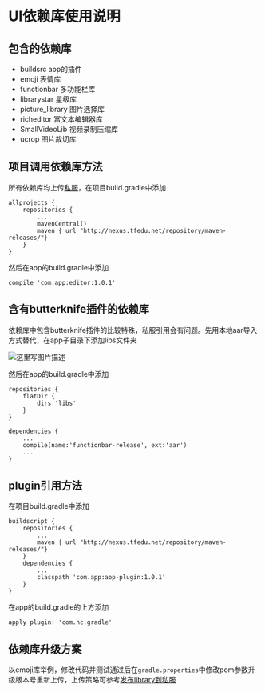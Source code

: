# UI依赖库使用说明

## 包含的依赖库

* buildsrc  aop的插件
* emoji  表情库
* functionbar  多功能栏库
* librarystar 星级库
* picture_library 图片选择库
* richeditor 富文本编辑器库
* SmallVideoLib 视频录制压缩库
* ucrop 图片裁切库

## 项目调用依赖库方法

所有依赖库均上传[私服](http://nexus.tfedu.net/#browse/browse/components:maven-releases)，在项目build.gradle中添加
```
allprojects {
    repositories {
        ...
        mavenCentral()
        maven { url "http://nexus.tfedu.net/repository/maven-releases/"}
    }
}
```
然后在app的build.gradle中添加

```
compile 'com.app:editor:1.0.1'
```

## 含有butterknife插件的依赖库

依赖库中包含butterknife插件的比较特殊，私服引用会有问题。先用本地aar导入方式替代，在app子目录下添加libs文件夹

![这里写图片描述](http://img.blog.csdn.net/20171128144051618?watermark/2/text/aHR0cDovL2Jsb2cuY3Nkbi5uZXQvYW50aG9ueV8z/font/5a6L5L2T/fontsize/400/fill/I0JBQkFCMA==/dissolve/70/gravity/SouthEast)

然后在app的build.gradle中添加

```
repositories {
    flatDir {
        dirs 'libs'
    }
}

dependencies {
	...
    compile(name:'functionbar-release', ext:'aar')
    ...
}
```

## plugin引用方法

在项目build.gradle中添加
```
buildscript {
    repositories {
        ...
        maven { url "http://nexus.tfedu.net/repository/maven-releases/"}
    }
    dependencies {
        ...
        classpath 'com.app:aop-plugin:1.0.1'
    }
}
```

在app的build.gradle的上方添加
```
apply plugin: 'com.hc.gradle'
```

## 依赖库升级方案

以emoji库举例，修改代码并测试通过后在`gradle.properties`中修改pom参数升级版本号重新上传，上传策略可参考[发布library到私服](http://gitlab.tfedu.net/android-library/ui-lib/blob/master/%E5%8F%91%E5%B8%83Library%E5%88%B0%E7%A7%81%E6%9C%8D.md)